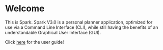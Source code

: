 # Welcome

This is Spark. Spark V3.0 is a personal planner application, optimized for use via a Command Line Interface (CLI),
while still having the benefits of an understandable Graphical User Interface (GUI).

Click [here](/docs/README.md) for the user guide!